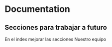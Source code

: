 # Documentation

## Secciones para trabajar a futuro 
En el index mejorar las secciones
Nuestro equipo



# 
